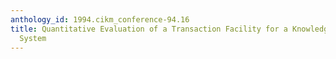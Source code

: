 ```yaml
---
anthology_id: 1994.cikm_conference-94.16
title: Quantitative Evaluation of a Transaction Facility for a Knowledge Base Management
  System
---
```

